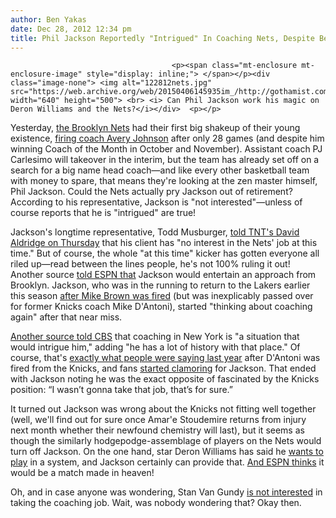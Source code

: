 ```yaml
---
author: Ben Yakas
date: Dec 28, 2012 12:34 pm
title: Phil Jackson Reportedly "Intrigued" In Coaching Nets, Despite Being "Not Interested"
---
```


	
										<p><span class="mt-enclosure mt-enclosure-image" style="display: inline;"> </span></p><div class="image-none"> <img alt="122812nets.jpg" src="https://web.archive.org/web/20150406145935im_/http://gothamist.com/attachments/byakas/122812nets.jpg" width="640" height="500"> <br> <i> Can Phil Jackson work his magic on Deron Williams and the Nets?</i></div>  <p></p>

<p>Yesterday, <a href="https://web.archive.org/web/20150406145935/http://gothamist.com/tags/nets">the Brooklyn Nets</a> had their first big shakeup of their young existence, <a href="https://web.archive.org/web/20150406145935/http://gothamist.com/2012/12/27/welcome_to_brooklyn_nets_fire_head.php">firing coach Avery Johnson</a> after only 28 games (and despite him winning Coach of the Month in October and November). Assistant coach PJ Carlesimo will takeover in the interim, but the team has already set off on a search for a big name head coach&#x2014;and like every other basketball team with money to spare, that means they&apos;re looking at the zen master himself, Phil Jackson. Could the Nets actually pry Jackson out of retirement? According to his representative, Jackson is &quot;not interested&quot;&#x2014;unless of course reports that he is &quot;intrigued&quot; are true!</p>

<p>Jackson&apos;s longtime representative, Todd Musburger, <a href="https://web.archive.org/web/20150406145935/http://www.nba.com/2012/news/12/27/phil-jackson-nets/index.html?rss=true">told TNT&apos;s David Aldridge on Thursday</a> that his client has &quot;no interest in the Nets&apos; job at this time.&quot; But of course, the whole &quot;at this time&quot; kicker has gotten everyone all riled up&#x2014;read between the lines people, he&apos;s not 100% ruling it out! Another source <a href="https://web.archive.org/web/20150406145935/http://espn.go.com/new-york/nba/story/_/id/8785395/brooklyn-nets-establish-phil-jackson-top-coaching-target-sources-say">told ESPN that</a> Jackson would entertain an approach from Brooklyn. Jackson, who was in the running to return to the Lakers earlier this season <a href="https://web.archive.org/web/20150406145935/http://laist.com/2012/11/09/lakers_fire_head_coach_mike_brown.php">after Mike Brown was fired</a> (but was inexplicably passed over for former Knicks coach Mike D&apos;Antoni), started &quot;thinking about coaching again&quot; after that near miss.</p>

<p><a href="https://web.archive.org/web/20150406145935/http://www.cbssports.com/nba/blog/ken-berger/21460091/nets-job-working-in-new-york-have-phil-jackson-intrigued">Another source told CBS</a> that coaching in New York is &quot;a situation that would intrigue him,&quot; adding &quot;he has a lot of history with that place.&quot; Of course, that&apos;s <a href="https://web.archive.org/web/20150406145935/http://gothamist.com/2012/03/15/if_knicks_fans_beg_will_phil_jackso.php">exactly what people were saying last year</a> after D&apos;Antoni was fired from the Knicks, and fans <a href="https://web.archive.org/web/20150406145935/http://gothamist.com/2012/04/25/knicks_fans_pray_rumor_about_phil_j.php">started clamoring</a> for Jackson. That ended with Jackson noting he was the exact opposite of fascinated by the Knicks position: &#x201C;I wasn&#x2019;t gonna take that job, that&#x2019;s for sure.&#x201D;</p>

<p>It turned out Jackson was wrong about the Knicks not fitting well together (well, we&apos;ll find out for sure once Amar&apos;e Stoudemire returns from injury next month whether their newfound chemistry will last), but it seems as though the similarly hodgepodge-assemblage of players on the Nets would turn off Jackson. On the one hand, star Deron Williams has said he <a href="https://web.archive.org/web/20150406145935/http://espn.go.com/new-york/nba/story/_/id/8785319/deron-williams-says-not-responsible-avery-johnson-firing">wants to play</a> in a system, and Jackson certainly can provide that. <a href="https://web.archive.org/web/20150406145935/http://espn.go.com/new-york/nba/story/_/id/8786770/phil-jackson-brooklyn-nets-mikhail-prokhorov-need-other">And ESPN thinks</a> it would be a match made in heaven!</p>

<p>Oh, and in case anyone was wondering, Stan Van Gundy <a href="https://web.archive.org/web/20150406145935/https://twitter.com/MagicInsider/status/284379330371522560">is not interested</a> in taking the coaching job. Wait, was nobody wondering that? Okay then. </p>					
										
									
				